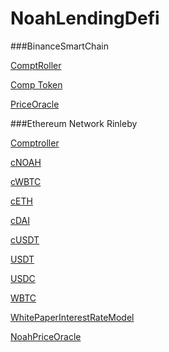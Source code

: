 # NoahLendingDefi


###BinanceSmartChain

[ComptRoller](https://testnet.bscscan.com/address/0xbbfc0e8126c85540ae4c0669287a6f88ad7ebb14#code)	

[Comp Token](https://testnet.bscscan.com/address/0x7ae8d26d8e08ac8c8546b186cad0d68659fb4252#code)	

[PriceOracle](https://testnet.bscscan.com/address/0xcbb4db883624fdc8a0c5b66eb4a78f21a55317d9#code)	

###Ethereum Network Rinleby

[Comptroller](https://rinkeby.etherscan.io/address/0xccf0657c4f0fee437464bfabec32e21a8b024809#code)

[cNOAH](https://rinkeby.etherscan.io/address/0x7f36628020fb5bce5c13bf2fc6286507593aec1c#code)

[cWBTC](https://rinkeby.etherscan.io/address/0xbccafa48476d20eab72d96a2faed1af5e71fa6a4#code)

[cETH](https://rinkeby.etherscan.io/address/0x3550b03837ac3e86c5c03baf925d73642cfdb50d#code)

[cDAI](https://rinkeby.etherscan.io/address/0x96ac2109f2eb9606b6308aaee937cb28b7cdc3a1#readContract)

[cUSDT](https://rinkeby.etherscan.io/address/0xce71fd4e04a11d43feb7e45da54d01ab30c9ae27#code)

[USDT](https://rinkeby.etherscan.io/address/0x20dcd3802e29ecd133813108d9409c6802bce688#code)

[USDC](https://rinkeby.etherscan.io/address/0xee3fa0821a1ae2eb524ae32e9c54eb702b8d437c#code)

[WBTC](https://rinkeby.etherscan.io/address/0x577d296678535e4903d59a4c929b718e1d575e0a#code)

[WhitePaperInterestRateModel](https://rinkeby.etherscan.io/address/0x68c12b7378a7abbeef46907b1982f383159cca45#code)

[NoahPriceOracle](https://rinkeby.etherscan.io/address/0x0504210c132da5d4cdfb115bf04bfa13642497eb#code)
